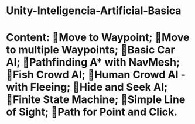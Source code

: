 <h1>Unity-Inteligencia-Artificial-Basica<h1>

Content:
Move to Waypoint;
Move to multiple Waypoints;
Basic Car AI;
Pathfinding A* with NavMesh;
Fish Crowd AI;
Human Crowd AI - with Fleeing;
Hide and Seek AI;
Finite State Machine;
Simple Line of Sight;
Path for Point and Click.
